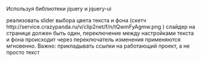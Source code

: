 Используя библиотеки jquery и jquery-ui
<link rel="stylesheet" href="https://code.jquery.com/ui/1.12.1/themes/base/jquery-ui.css">
<script src="https://code.jquery.com/jquery-1.12.4.js"></script>
<script src="https://code.jquery.com/ui/1.12.1/jquery-ui.js"></script>
реализовать slider выбора цвета текста и фона (скетч http://service.crazypanda.ru/v/clip2net/f/n/tQwmFyAgmw.png )
слайдер на странице должен быть один, переключение между настройками текста и фона происходит через переключатель
изменения применяются мгновенно.
Важно: прикладывать ссылки на работающий проект, а не просто текст

